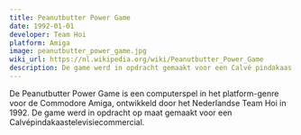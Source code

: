 ```yaml
---
title: Peanutbutter Power Game
date: 1992-01-01
developer: Team Hoi
platform: Amiga
image: peanutbutter_power_game.jpg
wiki_url: https://nl.wikipedia.org/wiki/Peanutbutter_Power_Game
description: De game werd in opdracht gemaakt voor een Calvé pindakaas televisie-commercial en was de eerste Nederlandse advergame. Met deze commercial maakte Lieke van Lexmond haar televisiedebuut. Later werd de game echt speelbaar gemaakt voor kinderen in het populaire RTL-televisieprogramma Telekids.
---
```


De Peanutbutter Power Game is een computerspel in het platform-genre voor de Commodore Amiga, ontwikkeld door het Nederlandse Team Hoi in 1992. De game werd in opdracht op maat gemaakt voor een Calvépindakaastelevisiecommercial.